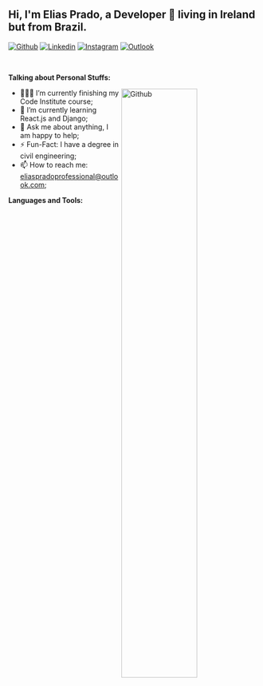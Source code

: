<!-- Your title -->
## Hi, I'm Elias Prado, a Developer 🚀 living in Ireland but from Brazil.

<!-- Your badges
You can use the website to generate badges: https://shields.io/
-->

[![Github](https://img.shields.io/badge/-Github-000?style=flat&logo=Github&logoColor=white)](https://github.com/EliasOPrado)
[![Linkedin](https://img.shields.io/badge/-LinkedIn-blue?style=flat&logo=Linkedin&logoColor=white)](https://www.linkedin.com/in/elias-oliveira-prado-48725297/)
[![Instagram](https://img.shields.io/badge/-Instagram-c13584?style=flat&labelColor=c13584&logo=instagram&logoColor=white)](https://www.instagram.com/25mrprado25/)
[![Outlook](https://img.shields.io/badge/-Outlook-0078D4?style=flat&logo=Microsoft-Outlook&logoColor=white)](mailto:eliaspradoprofessional@outlook.com)


&nbsp;

<!-- Talking about you -->
**Talking about Personal Stuffs:**

<!-- Any image aligned to the right. Beware the width -->
<img width="55%" align="right" alt="Github" src="https://raw.githubusercontent.com/onimur/.github/master/.resources/git-header.svg" />

- 👨🏽‍💻 I’m currently finishing my Code Institute course;
- 🌱 I’m currently learning React.js and Django; 
- 💬 Ask me about anything, I am happy to help;
- ⚡️ Fun-Fact: I have a degree in civil engineering;
- 📫 How to reach me: eliaspradoprofessional@outlook.com;

**Languages and Tools:** 

<!-- Your github readme stats
You can use this api: https://github.com/anuraghazra/github-readme-stats
-->
<p>
